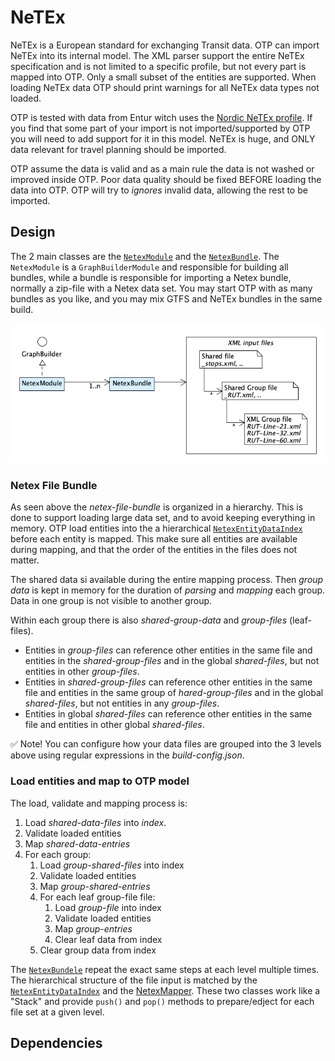 # NeTEx

NeTEx is a European standard for exchanging Transit data. OTP can import NeTEx into its 
internal model. The XML parser support the entire NeTEx specification and is not limited
to a specific profile, but not every part is mapped into OTP. Only a small subset of the 
entities are supported. When loading NeTEx data OTP should print warnings for all 
NeTEx data types not loaded.

OTP is tested with data from Entur witch uses the [Nordic NeTEx profile](https://enturas.atlassian.net/wiki/spaces/PUBLIC/pages/728891481/Nordic+NeTEx+Profile). If you find that some part of your import is not 
imported/supported by OTP you will need to add support for it in this model. NeTEx is huge, and
ONLY data relevant for travel planning should be imported. 

OTP assume the data is valid and as a main rule the data is not washed or improved inside OTP. Poor
data quality should be fixed BEFORE loading the data into OTP. OTP will try to _ignores_ invalid 
data, allowing the rest to be imported. 


## Design

The 2 main classes are the [`NetexModule`](NetexModule.java) and the [`NetexBundle`](NetexBundle.java).
The `NetexModule` is a `GraphBuilderModule` and responsible for building all bundles, while a bundle 
is responsible for importing a Netex bundle, normally a zip-file with a Netex data set. You may 
start OTP with as many bundles as you like, and you may mix GTFS and NeTEx bundles in the same build. 

![Design overview](DegignOverview.png)


### Netex File Bundle

As seen above the _netex-file-bundle_ is organized in a hierarchy. This is done to support 
loading large data set, and to avoid keeping everything in memory. OTP load entities into the a
hierarchical [`NetexEntityDataIndex`](index/NetexEntityDataIndex.java) before each entity is mapped.
This make sure all entities are available during mapping, and that the order of the entities in the 
files does not matter. 

The shared data si available during the entire mapping process. Then _group data_ is kept in memory 
for the duration of _parsing_ and _mapping_ each group. Data in one group is not visible to another
group.
 
Within each group there is also _shared-group-data_ and _group-files_ (leaf-files). 

- Entities in _group-files_ can reference other entities in the same file and entities in the 
  _shared-group-files_ and in the global _shared-files_, but not entities in other _group-files_.
- Entities in _shared-group-files_ can reference other entities in the same file and entities in 
  the same group of _hared-group-files_ and in the global _shared-files_, but not entities in any
   _group-files_.
- Entities in global _shared-files_ can reference other entities in the same file and entities in 
  other global _shared-files_.

✅ Note! You can configure how your data files are grouped into the 3 levels above using regular 
expressions in the _build-config.json_.

### Load entities and map to OTP model

The load, validate and mapping process is:

1. Load _shared-data-files_ into _index_.
1. Validate loaded entities 
1. Map _shared-data-entries_
1. For each group:
    1. Load _group-shared-files_ into index
    1. Validate loaded entities 
    1. Map _group-shared-entries_
    1. For each leaf group-file file:
        1. Load _group-file_ into index
        1. Validate loaded entities 
        1. Map _group-entries_
        1. Clear leaf data from index
    1. Clear group data from index

The [`NetexBundele`](NetexBundle.java) repeat the exact same steps at each level multiple times. 
The hierarchical structure of the file input is matched by the 
[`NetexEntityDataIndex`](index/NetexEntityDataIndex.java) and the 
[NetexMapper](mapping/NetexMapper.java). These two classes work like a "Stack" and provide `push()` 
and `pop()` methods to prepare/edject for each file set at a given level. 

## Dependencies

